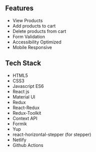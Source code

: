 ## Features

- View Products
- Add products to cart
- Delete products from cart
- Form Validation
- Accessibility Optimized
- Mobile Responsive

## Tech Stack

- HTML5
- CSS3
- Javascript ES6
- React js
- Material UI
- Redux
- React-Redux
- Redux-Toolkit
- Context API
- Formik
- Yup
- react-horizontal-stepper (for stepper)
- Netlify
- Github Actions

